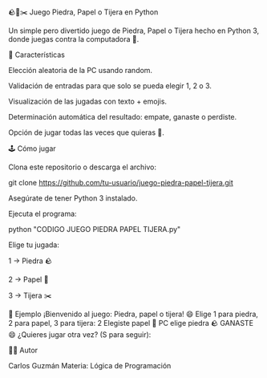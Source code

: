 🪨📄✂️ Juego Piedra, Papel o Tijera en Python

Un simple pero divertido juego de Piedra, Papel o Tijera hecho en Python 3, donde juegas contra la computadora 🤖.

🎯 Características

Elección aleatoria de la PC usando random.

Validación de entradas para que solo se pueda elegir 1, 2 o 3.

Visualización de las jugadas con texto + emojis.

Determinación automática del resultado: empate, ganaste o perdiste.

Opción de jugar todas las veces que quieras 🔁.

🕹️ Cómo jugar

Clona este repositorio o descarga el archivo:

git clone https://github.com/tu-usuario/juego-piedra-papel-tijera.git


Asegúrate de tener Python 3 instalado.

Ejecuta el programa:

python "CODIGO JUEGO PIEDRA PAPEL TIJERA.py"


Elige tu jugada:

1 → Piedra 🪨

2 → Papel 📄

3 → Tijera ✂️

📸 Ejemplo
¡Bienvenido al juego: Piedra, papel o tijera! 😄
Elige 1 para piedra, 2 para papel, 3 para tijera: 2
Elegiste papel 📄
PC elige piedra 🪨
GANASTE 😄
¿Quieres jugar otra vez? (S para seguir):

👨‍💻 Autor

Carlos Guzmán
Materia: Lógica de Programación
